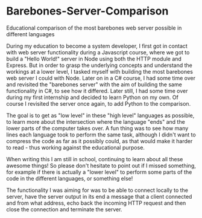 # Barebones-Server-Comparison
Educational comparison of the most barebones web server possible in different languages

During my education to become a system developer, I first got in contact with web server functionality during a Javascript course, where we got to build a "Hello World!" server in Node using both the HTTP module and Express. But in order to grasp the underlying concepts and understand the workings at a lower level, I tasked myself with building the most barebones web server I could with Node. Later on in a C# course, I had some time over and revisited the "barebones server" with the aim of building the same functionality in C#, to see how it differed. Later still, I had some time over during my first internship and decided to learn Python on my own. Of course I revisited the server once again, to add Python to the comparison.

The goal is to get as "low level" in these "high level" languages as possible, to learn more about the intersection where the language "ends" and the lower parts of the computer takes over. A fun thing was to see how many lines each language took to perform the same task, although I didn't want to compress the code as far as it possibly could, as that would make it harder to read - thus working against the educational purpose.

When writing this I am still in school, continuing to learn about all these awesome things! So please don't hesitate to point out if I missed something, for example if there is actually a "lower level" to perform some parts of the code in the different languages, or something else!

The functionality I was aiming for was to be able to connect locally to the server, have the server output in its end a message that a client connected and from what address, echo back the incoming HTTP request and then close the connection and terminate the server.
